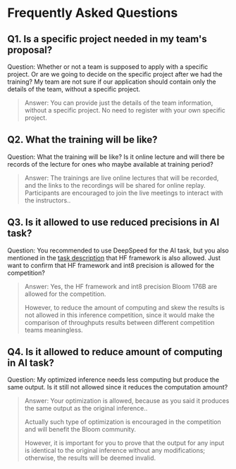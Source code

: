# Frequently Asked Questions

## Q1. Is a specific project needed in my team's proposal?

Question: Whether or not a team is supposed to apply with a specific project. Or are we going to decide on the specific project after we had the training?  My team are not sure if our application should contain only the details of the team, without a specific project. 

> Answer: You can provide just the details of the team information, without a specific project. No need to register with your own specific project.

## Q2. What the training will be like?

Question: What the training will be like? Is it online lecture and will there be records of the lecture for ones who maybe available at training period?

> Answer: The trainings are live online lectures that will be recorded, and the links to the recordings will be shared for online replay.  Participants are encouraged to join the live meetings to interact with the instructors..



## Q3. Is it allowed to use reduced precisions in AI task?

Question: You recommended to use DeepSpeed for the AI task, but you also mentioned in the [task description](https://github.com/hpcac/2023-APAC-HPC-AI/blob/main/BLOOM-176B_Inference/BLOOM_Inference_Task_Description.md) that HF framework is also allowed. Just want to confirm that HF framework and int8 precision is allowed for the competition?



> Answer: Yes, the HF framework and int8 precision Bloom 176B are allowed for the competition.
>
> However, to reduce the amount of computing and skew the results is not allowed in this inference competition, since it would make the comparison of throughputs results between different competition teams meaningless.



## Q4. Is it allowed to reduce amount of computing in AI task?

Question: My optimized inference needs less computing but produce the same output. Is it still not allowed since it reduces the computation amount? 

> Answer: Your optimization is allowed, because as you said it produces the same output as the original inference..
>
> Actually such type of optimization is encouraged in the competition and will benefit the Bloom community.
>
> However, it is important for you to prove that the output for any input is identical to the original inference without any modifications; otherwise, the results will be deemed invalid.
